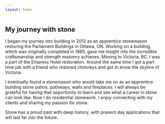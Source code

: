 ```yaml
---
layout: home
---
```


## My journey with stone

I began my journey into building in 2012 as an apprentice stonemason restoring the Parliament Buildings in Ottawa, ON.  Working on a building, which was originally completed in 1865, gave me insight into the incredible craftsmanship and strength masonry achieves. Moving to Victoria, BC, I was a part of the Empress Hotel restoration. Around the same time I got a part time job with a friend who restored chimneys and got to know the skyline of Victoria. 


I eventually found a stonemason who would take me on as an apprentice building stone patios, pathways, walls and fireplaces. I will always be grateful for having that opportunity to learn and see what a career in stone can look like. Now I do residential stonework. I enjoy connecting with my clients and sharing my passion for stone.


Stone has a proud past with deep history, with present day applications that will last far into the future.
